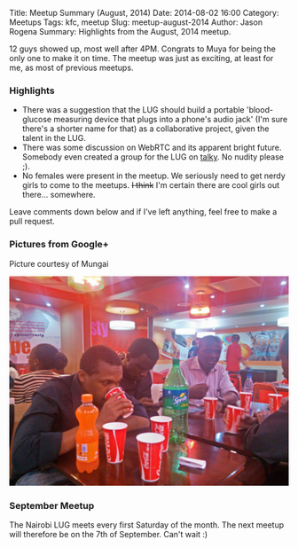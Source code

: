 Title: Meetup Summary (August, 2014)
Date: 2014-08-02 16:00
Category: Meetups
Tags: kfc, meetup
Slug: meetup-august-2014
Author: Jason Rogena
Summary: Highlights from the August, 2014 meetup.

12 guys showed up, most well after 4PM. Congrats to Muya for being the only one to make it on time. The meetup was just as exciting, at least for me, as most of previous meetups.

### Highlights

* There was a suggestion that the LUG should build a portable 'blood-glucose measuring device that plugs into a phone's audio jack' (I'm sure there's a shorter name for that) as a collaborative project, given the talent in the LUG.
* There was some discussion on WebRTC and its apparent bright future. Somebody even created a group for the LUG on [talky](https://talky.io/nairobilug). No nudity please ;).
* No females were present in the meetup. We seriously need to get nerdy girls to come to the meetups. ~~I think~~ I'm certain there are cool girls out there... somewhere.

Leave comments down below and if I've left anything, feel free to make a pull request.

### Pictures from Google+

Picture courtesy of Mungai

![Drinks](/images/meetup-august-2014/meetup-august-2014.jpg "Nairobi GNU/Linux Users Group members")

### September Meetup

The Nairobi LUG meets every first Saturday of the month. The next meetup will therefore be on the 7th of September. Can't wait :)
